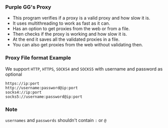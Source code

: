 ### Purple GG's Proxy
- This program verifies if a proxy is a valid proxy and how slow it is.
- It uses multithreading to work as fast as it can.
- Has an option to get proxies from the web or from a file.
- Then checks if the proxy is working and how slow it is.
- At the end it saves all the validated proxies in a file.
- You can also get proxies from the web without validating then.

### Proxy File format Example
We support `HTTP`, `HTTPS`, `SOCKS4` and `SOCKS5` with username and password as optional
```
https://ip:port
http://username:password@ip:port
socks4://ip:port
socks5://username:password@ip:port
```
### Note
`usernames` and `passwords` shouldn't contain `:` or `@`


